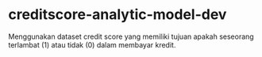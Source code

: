 # creditscore-analytic-model-dev
Menggunakan dataset credit score yang memiliki tujuan apakah seseorang terlambat (1) atau tidak (0) dalam membayar kredit.
